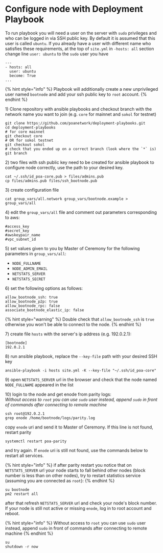 # Configure node with Deployment Playbook

To run playbook you will need a user on the server with `sudo` privileges and who can be logged in via SSH public key. By default it is assumed that this user is called `ubuntu`. If you already have a user with different name who satisfies these requirements, at the top of `site.yml` in `-hosts: all` section change line `user: ubuntu` to the `sudo` user you have

```text
---
- hosts: all
  user: ubuntu
  become: True
...
```

{% hint style="info" %}
Playbook will additionally create a new unprivileged user named `bootnode` and add your ssh public key to `root` account.
{% endhint %}

1\) Clone repository with ansible playbooks and checkout branch with the network name you want to join \(e.g. `core` for mainnet and `sokol` for testnet\)

```text
git clone https://github.com/poanetwork/deployment-playbooks.git
cd deployment-playbooks
# for core mainnet
git checkout core
# OR for sokol testnet
git checkout sokol
# check that you ended up on a correct branch (look where the `*` is)
git branch
```

2\) two files with ssh public key need to be created for ansible playbook to configure node correctly, use the path to your desired key.

```text
cat ~/.ssh/id_poa-core.pub > files/admins.pub
cp files/admins.pub files/ssh_bootnode.pub
```

3\) create configuration file

```text
cat group_vars/all.network group_vars/bootnode.example > group_vars/all
```

4\) edit the `group_vars/all` file and comment out parameters corresponding to aws:

```text
#access_key
#secret_key
#awskeypair_name
#vpc_subnet_id
```

5\) set values given to you by Master of Ceremony for the following parameters in `group_vars/all`:

* `NODE_FULLNAME`
* `NODE_ADMIN_EMAIL`
* `NETSTATS_SERVER`
* `NETSTATS_SECRET`

6\)  set the following options as follows:

```text
allow_bootnode_ssh: true
allow_bootnode_p2p: true
allow_bootnode_rpc: false
associate_bootnode_elastic_ip: false
```

{% hint style="warning" %}
Double check that `allow_bootnode_ssh` is `true` otherwise you won't be able to connect to the node.
{% endhint %}

7\) create file `hosts` with the server's ip address \(e.g. 192.0.2.1\):

```text
[bootnode]
192.0.2.1
```

8\) run ansible playbook, replace the `--key-file` path with your desired SSH key

```text
ansible-playbook -i hosts site.yml -K --key-file "~/.ssh/id_poa-core"
```

9\) open `NETSTATS_SERVER` url in the browser and check that the node named `NODE_FULLNAME` appeared in the list

10\) login to the node and get enode from parity logs:  
_Without access to `root` you can use `sudo` user instead, append `sudo` in front of commands after connecting to remote machine_

```text
ssh root@192.0.2.1
grep enode /home/bootnode/logs/parity.log
```

copy `enode` uri and send it to Master of Ceremony. If this line is not found, restart parity

```text
systemctl restart poa-parity
```

and try again. If `enode` uri is still not found, use the commands below to restart all services.

{% hint style="info" %}
if after parity restart you notice that on `NETSTATS_SERVER` url your node starts to fall behind other nodes \(block number is less than on other nodes\), try to restart statistics service \(assuming you are connected as `root`\):
{% endhint %}

```text
su bootnode
pm2 restart all
```

after that refresh `NETSTATS_SERVER` url and check your node's block number. If your node is still not active or missing `enode`, log in to root account and reboot.  


{% hint style="info" %}
Without access to `root` you can use `sudo` user instead, append `sudo` in front of commands after connecting to remote machine
{% endhint %}

```text
su
shutdown -r now
```

